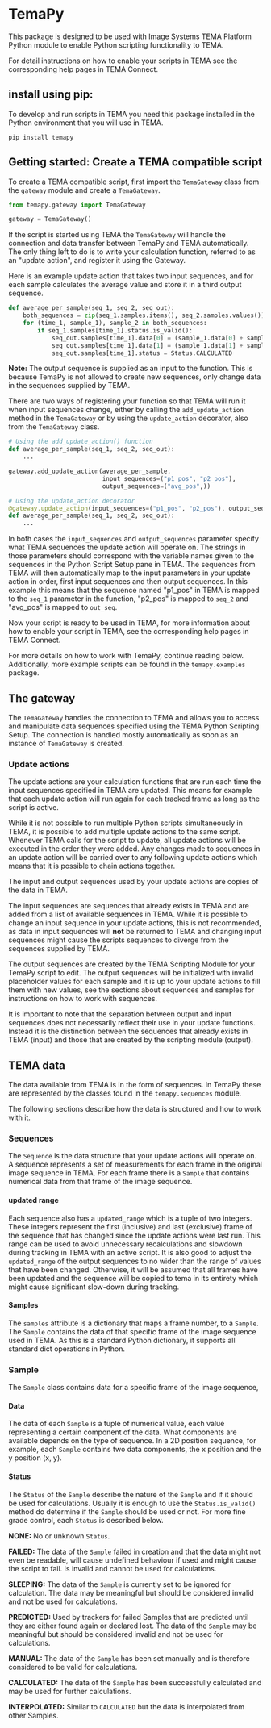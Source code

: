 # TemaPy

This package is designed to be used with Image Systems TEMA Platform Python
module to enable Python scripting functionality to TEMA.

For detail instructions on how to enable your scripts in TEMA see the
corresponding help pages in TEMA Connect.

## install using pip:

To develop and run scripts in TEMA you need this package installed in the
Python environment that you will use in TEMA.

    pip install temapy

## Getting started: Create a TEMA compatible script

To create a TEMA compatible script, first import the `TemaGateway` class from
the `gateway` module and create a `TemaGateway`.

```python
from temapy.gateway import TemaGateway

gateway = TemaGateway()
```

If the script is started using TEMA the `TemaGateway` will handle the connection
and data transfer between TemaPy and TEMA automatically. The only thing left to
do is to write your calculation function, referred to as an "update action", and
register it using the Gateway.

Here is an example update action that takes two input sequences, and for each
sample calculates the average value and store it in a third output sequence.

```python
def average_per_sample(seq_1, seq_2, seq_out):
    both_sequences = zip(seq_1.samples.items(), seq_2.samples.values())
    for (time_1, sample_1), sample_2 in both_sequences:
        if seq_1.samples[time_1].status.is_valid():
            seq_out.samples[time_1].data[0] = (sample_1.data[0] + sample_2.data[0]) / 2
            seq_out.samples[time_1].data[1] = (sample_1.data[1] + sample_2.data[1]) / 2
            seq_out.samples[time_1].status = Status.CALCULATED
```

**Note:** The output sequence is supplied as an input to the function. This is
because TemaPy is not allowed to create new sequences, only change data in the
sequences supplied by TEMA.

There are two ways of registering your function so that TEMA will run it when
input sequences change, either by calling the `add_update_action` method in the
`TemaGateway` or by using the `update_action` decorator, also from the
`TemaGateway` class.

```python
# Using the add_update_action() function
def average_per_sample(seq_1, seq_2, seq_out):
    ...

gateway.add_update_action(average_per_sample,
                          input_sequences=("p1_pos", "p2_pos"),
                          output_sequences=("avg_pos",))

# Using the update_action decorator
@gateway.update_action(input_sequences=("p1_pos", "p2_pos"), output_sequences=("avg_pos",))
def average_per_sample(seq_1, seq_2, seq_out):
    ...
```

In both cases the `input_sequences` and `output_sequences` parameter specify
what TEMA sequences the update action will operate on. The strings in those
parameters should correspond with the variable names given to the sequences in
the Python Script Setup pane in TEMA. The sequences from TEMA will then
automatically map to the input parameters in your update action in order, first
input sequences and then output sequences. In this example this means that the
sequence named "p1_pos" in TEMA is mapped to the `seq_1` parameter in the
function, "p2_pos" is mapped to `seq_2` and "avg_pos" is mapped to `out_seq`.

Now your script is ready to be used in TEMA, for more information about how to
enable your script in TEMA, see the corresponding help pages in TEMA Connect.

For more details on how to work with TemaPy, continue reading below.
Additionally, more example scripts can be found in the `temapy.examples`
package.

## The gateway

The `TemaGateway` handles the connection to TEMA and allows you to access and
manipulate data sequences specified using the TEMA Python Scripting Setup. The
connection is handled mostly automatically as soon as an instance of
`TemaGateway` is created.

### Update actions

The update actions are your calculation functions that are run each time the
input sequences specified in TEMA are updated. This means for example that each
update action will run again for each tracked frame as long as the script is
active.

While it is not possible to run multiple Python scripts simultaneously in TEMA,
it is possible to add multiple update actions to the same script. Whenever TEMA
calls for the script to update, all update actions will be executed in the order
they were added. Any changes made to sequences in an update action will be
carried over to any following update actions which means that it is possible to
chain actions together.

The input and output sequences used by your update actions are copies of the
data in TEMA.

The input sequences are sequences that already exists in TEMA and are added from
a list of available sequences in TEMA. While it is possible to change an input
sequence in your update actions, this is not recommended, as data in input
sequences will **not** be returned to TEMA and changing input sequences might
cause the scripts sequences to diverge from the sequences supplied by TEMA.

The output sequences are created by the TEMA Scripting Module for your TemaPy
script to edit. The output sequences will be initialized with invalid
placeholder values for each sample and it is up to your update actions to fill
them with new values, see the sections about sequences and samples for
instructions on how to work with sequences.

It is important to note that the separation between output and input sequences
does not necessarily reflect their use in your update functions. Instead it is
the distinction between the sequences that already exists in TEMA (input) and
those that are created by the scripting module (output).

## TEMA data

The data available from TEMA is in the form of sequences. In TemaPy these are
represented by the classes found in the `temapy.sequences` module.

The following sections describe how the data is structured and how to work with
it.

### Sequences

The `Sequence` is the data structure that your update actions will operate on.
A sequence represents a set of measurements for each frame in the original image
sequence in TEMA. For each frame there is a `Sample` that contains numerical
data from that frame of the image sequence.

#### updated range

Each sequence also has a `updated_range` which is a tuple of two integers. These
integers represent the first (inclusive) and last (exclusive) frame of the
sequence that has changed since the update actions were last run. This range can
be used to avoid unnecessary recalculations and slowdown during tracking in TEMA
with an active script. It is also good to adjust the `updated_range` of the
output sequences to no wider than the range of values that have been changed.
Otherwise, it will be assumed that all frames have been updated and the sequence
will be copied to tema in its entirety which might cause significant slow-down
during tracking.

#### Samples

The `samples` attribute is a dictionary that maps a frame number, to a `Sample`.
The `Sample` contains the data of that specific frame of the image sequence used
in TEMA. As this is a standard Python dictionary, it supports all standard dict
operations in Python.

### Sample

The `Sample` class contains data for a specific frame of the image sequence,

#### Data

The data of each
`Sample` is a tuple of numerical value, each value representing a
certain component of the data. What components are available depends on the type
of sequence. In a 2D position sequence, for example, each `Sample` contains two
data components, the x position and the y position (x, y).

#### Status

The `Status` of the `Sample` describe the nature of the `Sample` and if it
should be used for calculations. Usually it is enough to use the
`Status.is_valid()` method do determine if the `Sample` should be used or not.
For more fine grade control, each `Status` is described below.

**NONE:** No or unknown `Status`.

**FAILED:**
The data of the `Sample` failed in creation and that the data might not even be
readable, will cause undefined behaviour if used and might cause the script to
fail. Is invalid and cannot be used for calculations.

**SLEEPING:**
The data of the `Sample` is currently set to be ignored for calculation. The
data may be meaningful but should be considered invalid and not be used for
calculations.

**PREDICTED:**
Used by trackers for failed Samples that are predicted until they are either
found again or declared lost. The data of the `Sample` may be meaningful but
should be considered invalid and not be used for calculations.

**MANUAL:**
The data of the `Sample` has been set manually and is therefore considered to be
valid for calculations.

**CALCULATED:**
The data of the `Sample` has been successfully calculated and
may be used for further calculations.

**INTERPOLATED:**
Similar to `CALCULATED` but the data is interpolated from other Samples.

